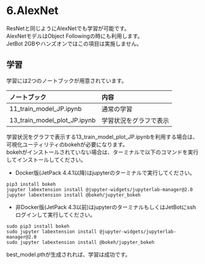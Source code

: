 # 6.AlexNet

ResNetと同じようにAlexNetでも学習が可能です。  
AlexNetモデルはObject Followingの時にも利用します。  
JetBot 2GBやハンズオンではこの項目は実施しません。  

## 学習

学習には2つのノートブックが用意されています。

|ノートブック|内容|
|:--|:--|
|11_train_model_JP.ipynb|通常の学習|
|13_train_model_plot_JP.ipynb|学習状況をグラフで表示|

学習状況をグラフで表示する13_train_model_plot_JP.ipynbを利用する場合は、可視化ユーティリティのbokehが必要になります。  
bokehがインストールされていない場合は、ターミナルで以下のコマンドを実行してインストールしてください。

*   Docker版(JetPack 4.4.1以降)はjupyterのターミナルで実行してください。

```
pip3 install bokeh
jupyter labextension install @jupyter-widgets/jupyterlab-manager@2.0
jupyter labextension install @bokeh/jupyter_bokeh
```

*   非Docker版(JetPack 4.3以前)はjupyterのターミナルもしくはJetBotにsshログインして実行してください。

```
sudo pip3 install bokeh
sudo jupyter labextension install @jupyter-widgets/jupyterlab-manager@2.0
sudo jupyter labextension install @bokeh/jupyter_bokeh
```

best_model.pthが生成されれば、学習は成功です。
